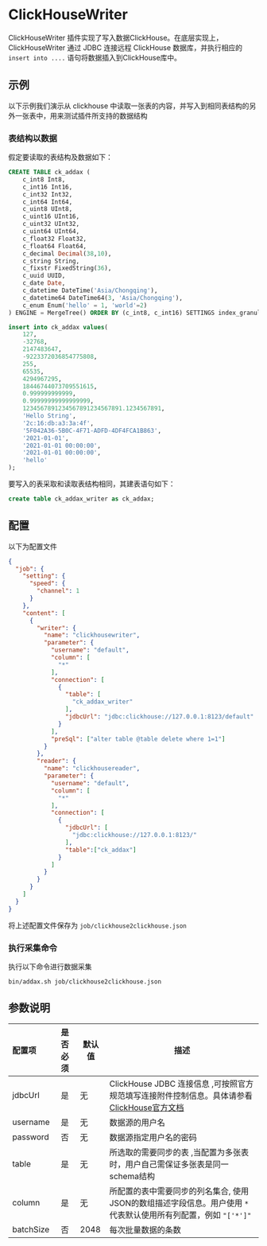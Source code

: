 # ClickHouseWriter

ClickHouseWriter 插件实现了写入数据ClickHouse。在底层实现上，ClickHouseWriter 通过 JDBC 连接远程 ClickHouse 数据库，并执行相应的 `insert into ....` 语句将数据插入到ClickHouse库中。

## 示例

以下示例我们演示从 clickhouse 中读取一张表的内容，并写入到相同表结构的另外一张表中，用来测试插件所支持的数据结构

### 表结构以数据

假定要读取的表结构及数据如下：
```sql
CREATE TABLE ck_addax (
    c_int8 Int8,
    c_int16 Int16,
    c_int32 Int32,
    c_int64 Int64,
    c_uint8 UInt8,
    c_uint16 UInt16,
    c_uint32 UInt32,
    c_uint64 UInt64,
    c_float32 Float32,
    c_float64 Float64,
    c_decimal Decimal(38,10),
    c_string String,
    c_fixstr FixedString(36),
    c_uuid UUID,
    c_date Date,
    c_datetime DateTime('Asia/Chongqing'),
    c_datetime64 DateTime64(3, 'Asia/Chongqing'),
    c_enum Enum('hello' = 1, 'world'=2)
) ENGINE = MergeTree() ORDER BY (c_int8, c_int16) SETTINGS index_granularity = 8192;

insert into ck_addax values(
    127,
    -32768,
    2147483647,
    -9223372036854775808,
    255,
    65535,
    4294967295,
    18446744073709551615,
    0.999999999999,
    0.99999999999999999,
    1234567891234567891234567891.1234567891,
    'Hello String',
    '2c:16:db:a3:3a:4f',
    '5F042A36-5B0C-4F71-ADFD-4DF4FCA1B863',
    '2021-01-01',
    '2021-01-01 00:00:00',
    '2021-01-01 00:00:00',
    'hello'
);
```
要写入的表采取和读取表结构相同，其建表语句如下：

```sql
create table ck_addax_writer as ck_addax;
```

## 配置

以下为配置文件

```json
{
  "job": {
    "setting": {
      "speed": {
        "channel": 1
      }
    },
    "content": [
      {
        "writer": {
          "name": "clickhousewriter",
          "parameter": {
            "username": "default",
            "column": [
              "*"
            ],
            "connection": [
              {
                "table": [
                  "ck_addax_writer"
                ],
                "jdbcUrl": "jdbc:clickhouse://127.0.0.1:8123/default"
              }
            ],
            "preSql": ["alter table @table delete where 1=1"]
          }
        },
        "reader": {
          "name": "clickhousereader",
          "parameter": {
            "username": "default",
            "column": [
              "*"
            ],
            "connection": [
              {
                "jdbcUrl": [
                  "jdbc:clickhouse://127.0.0.1:8123/"
                ],
                "table":["ck_addax"]
              }
            ]
          }
        }
      }
    ]
  }
}
```

将上述配置文件保存为   `job/clickhouse2clickhouse.json`

### 执行采集命令

执行以下命令进行数据采集

```shell
bin/addax.sh job/clickhouse2clickhouse.json
```

## 参数说明

| 配置项    | 是否必须 | 默认值 | 描述                                                                                                                                    |
| :-------- | :------: | ------ | --------------------------------------------------------------------------------------------------------------------------------------- |
| jdbcUrl   |    是    | 无     | ClickHouse JDBC 连接信息 ,可按照官方规范填写连接附件控制信息。具体请参看[ClickHouse官方文档](https://github.com/yandex/clickhouse-jdbc) |
| username  |    是    | 无     | 数据源的用户名                                                                                                                          |
| password  |    否    | 无     | 数据源指定用户名的密码                                                                                                                  |
| table     |    是    | 无     | 所选取的需要同步的表 ,当配置为多张表时，用户自己需保证多张表是同一schema结构                                                            |
| column    |    是    | 无     | 所配置的表中需要同步的列名集合, 使用JSON的数组描述字段信息。用户使用 `*` 代表默认使用所有列配置，例如 `"['*']"`                         |
| batchSize |    否    | 2048   | 每次批量数据的条数                                                                                                                      |
